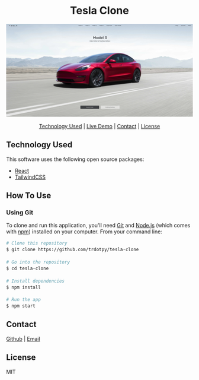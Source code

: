 <h1 align="center">
  <br>
  <br>
Tesla Clone
  <br>
</h1>

<img src="./src/assets/tsla-clone-screenshot.png">

<p align="center">
  <a href="#technology-used">Technology Used</a> |
  <a href="https://tesla-home-clone.vercel.app/">Live Demo</a> |
  <a href="#contact">Contact</a> |
  <a href="#license">License</a>
</p>

## Technology Used

This software uses the following open source packages:

- [React](https://reactjs.org/)
- [TailwindCSS](https://tailwindcss.com/)

## How To Use

### Using Git

To clone and run this application, you'll need [Git](https://git-scm.com) and [Node.js](https://nodejs.org/en/download/) (which comes with [npm](http://npmjs.com)) installed on your computer. From your command line:

```bash
# Clone this repository
$ git clone https://github.com/trdotpy/tesla-clone

# Go into the repository
$ cd tesla-clone

# Install dependencies
$ npm install

# Run the app
$ npm start
```

## Contact

[Github](https://github.com/trdotpy/) |
[Email](mailto:tanvi.rahman@outlook.com)

## License

MIT
